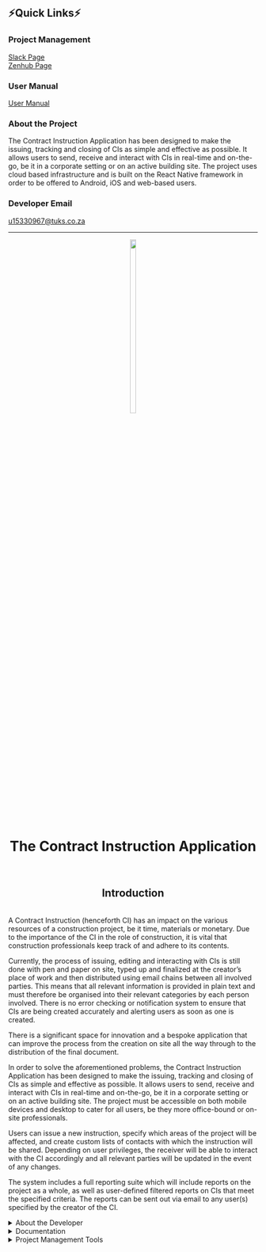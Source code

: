 ## ⚡Quick Links:zap:
### Project Management
  <a id="SlackURL" target="_blank" href="https://join.slack.com/t/contractinstr-w7z2139/shared_invite/zt-qbjgyzk4-H~7abajx7GNOWU6AVowRBw">Slack Page</a>
  <br>
  <a id="ZenhubURL" target="_blank" href="https://app.zenhub.com/workspaces/software-engineering-team-609bb8556f840f000e074222/board">Zenhub Page</a>
  <br>
  
### User Manual
 <a id="UserManual" target="_blank" href="https://github.com/KyleGaunt/ContractInstructionModule/blob/e9a0966cf19e6bae732bc52c16b1b17d860eced9/Documentation/UserManual_CI_Application.pdf">User Manual</a>

### About the Project
The Contract Instruction Application has been designed to make the issuing, tracking and closing of CIs as simple and effective as possible. It allows users to send, receive and interact with CIs in real-time and on-the-go, be it in a corporate setting or on an active building site. The project uses cloud based infrastructure and is built on the React Native framework in order to be offered to Android, iOS and web-based users.

### Developer Email
u15330967@tuks.co.za
<hr>

<p align="center">
  <img width="15%" height="30%" src="https://user-images.githubusercontent.com/48382034/117657527-f399fd00-b199-11eb-94b9-9c1735818ef1.png">
  <h1 align="center">The Contract Instruction Application</h1>
</p>
<br>

<p align="center">
  <h2 align="center">Introduction</h2>
</p>
<br>
A Contract Instruction (henceforth CI) has an impact on the various resources of a construction project, be it time, materials or monetary. Due to the importance of the CI in the role of construction, it is vital that construction professionals keep track of and adhere to its contents.

Currently, the process of issuing, editing and interacting with CIs is still done with pen and paper on site, typed up and finalized at the creator’s place of work and then distributed using email chains between all involved parties. This means that all relevant information is provided in plain text and must therefore be organised into their relevant categories by each person involved. There is no error checking or notification system to ensure that CIs are being created accurately and alerting users as soon as one is created. 

There is a significant space for innovation and a bespoke application that can improve the process from the creation on site all the way through to the distribution of the final document.

In order to solve the aforementioned problems, the Contract Instruction Application has been designed to make the issuing, tracking and closing of CIs as simple and effective as possible. It allows users to send, receive and interact with CIs in real-time and on-the-go, be it in a corporate setting or on an active building site. The project must be accessible on both mobile devices and desktop to cater for all users, be they more office-bound or on-site professionals.

Users can issue a new instruction, specify which areas of the project will be affected, and create custom lists of contacts with which the instruction will be shared. Depending on user privileges, the receiver will be able to interact with the CI accordingly and all relevant parties will be updated in the event of any changes.

The system includes a full reporting suite which will include reports on the project as a whole, as well as user-defined filtered reports on CIs that meet the specified criteria. The reports can be sent out via email to any user(s) specified by the creator of the CI.

<details>
<summary>About the Developer</summary>
  <p align="center">
    <img width="15%" height="25%" src="https://user-images.githubusercontent.com/48382034/117629437-757a2e00-b17a-11eb-8ea0-b3969cfbb1c4.jpg">
  </p>
  <br>
  
  Name: _Kyle Gaunt_
  <br>
  Degree: _Bachelor of Science Information Technology in Information and Knowledge Systems_
  <br>
  
  Skills:
  * _Software development_
  * _Problem solving_
  * _Client interaction_
  * _Collaboration and teamwork_
  * _Time management and organization_

  Interests:
  * _Software engineering_
  * _Developing applications and algorithms to solve problems_
  * _Cryptocurrency_
  * _Travel_
  * _Gaming_
  <br>
  <a id="raw-url" href="https://www.linkedin.com/in/kvgaunt">Check out my LinkedIn profile</a>
</details>

<details>
<summary>Documentation</summary>
  <br>
  <a href="https://github.com/KyleGaunt/ContractInstructionModule/blob/fb0d3d7b952314d48d6bb9ebd49e7e4d53e2286b/Documentation/SoftwareRequirementsSpecification_CIApplication.pdf" target="_blank">Software Requirements Specification</a>
  <br>
  
  <a href="https://github.com/KyleGaunt/ContractInstructionModule/blob/e9a0966cf19e6bae732bc52c16b1b17d860eced9/Documentation/UserManual_CI_Application.pdf" target="_blank">User Manual</a>
  <br>
</details>

<details>
<summary>Project Management Tools</summary>
  <a id="TrelloURL" target="_blank" href="https://trello.com/b/WOpeWQzv/todo">Trello Board</a>
  <br>
  <a id="SlackURL" target="_blank" href="https://app.slack.com/client/T021UHC43C4/C021NCP1SRG">Slack Page</a>
</details>

<!--
[![Kyle's](https://github-readme-stats.vercel.app/api?username=kylegaunt&show_icons=true&theme=vision-friendly-dark)](https://github.com/anuraghazra/github-readme-stats)
-->

